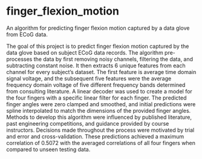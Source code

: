 # finger_flexion_motion
An algorithm for predicting finger flexion motion captured by a data glove from ECoG data.

The goal of this project is to predict finger flexion motion captured by the data glove based on subject ECoG data records. The algorithm pre-processes the data by first removing noisy channels, filtering the data, and subtracting constant noise. It then extracts 6 unique features from each channel for every subject’s dataset. The first feature is average time domain signal voltage, and the subsequent five features were the average frequency domain voltage of five different frequency bands determined from consulting literature. A linear decoder was used to create a model for the four fingers with a specific linear filter for each finger. The predicted finger angles were zero clamped and smoothed, and initial predictions were spline interpolated to match the dimensions of the provided finger angles. Methods to develop this algorithm were influenced by published literature, past engineering competitions, and guidance provided by course instructors. Decisions made throughout the process were motivated by trial and error and cross-validation. These predictions achieved a maximum correlation of 0.5072 with the averaged correlations of all four fingers when compared to unseen testing data. 
